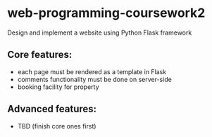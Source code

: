 # web-programming-coursework2
Design and implement a website using Python Flask framework

Core features:
--------------
- each page must be rendered as a template in Flask
- comments functionality must be done on server-side
- booking facility for property

Advanced features:
--------------
- TBD (finish core ones first)

